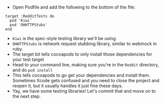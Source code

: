 - Open Podfile and add the following to the bottom of the file:
```
target :RedditTests do
  pod 'Kiwi'
  pod 'OHHTTPStubs'
end
```
- `Kiwi` is the spec-style testing library we'll be using.
- `OHHTTPStubs` is network request stubbing library, similar to webmock in ruby.
- The target bit tells cocoapods to only install those dependencies for your test target
- Head to your command line, making sure you're in the `Reddit` directory, and do `pod install`
- This tells cocoapods to go get your dependencies and install them. Sometimes Xcode gets confused and you need to close the project and reopen it, but it usually handles it just fine these days.
- Yay, we have some testing libraries! Let's commit that and move on to the next step.

